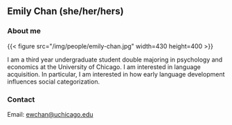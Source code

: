 ## Emily Chan (she/her/hers)

### About me

{{< figure src="/img/people/emily-chan.jpg" width=430 height=400 >}}

I am a third year undergraduate student double majoring in psychology and economics at the University of Chicago. I am interested in language acquisition. In particular, I am interested in how early language development influences social categorization.

### Contact 
Email: ewchan@uchicago.edu
